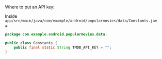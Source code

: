 Where to put an API key:

Inside `app/src/main/java/com/example/android/popularmovies/data/Constants.java`:

```java
package com.example.android.popularmovies.data;

public class Constants {
    public final static String TMDB_API_KEY = "";
}
```
